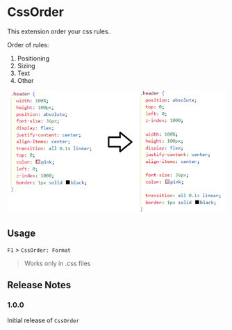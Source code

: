 # CssOrder

This extension order your css rules.

Order of rules:

1. Positioning
2. Sizing
3. Text
4. Other

![example](src/example.png 'example')

## Usage

`F1` > `CssOrder: Format`

> Works only in .css files

## Release Notes

### 1.0.0

Initial release of `CssOrder`
